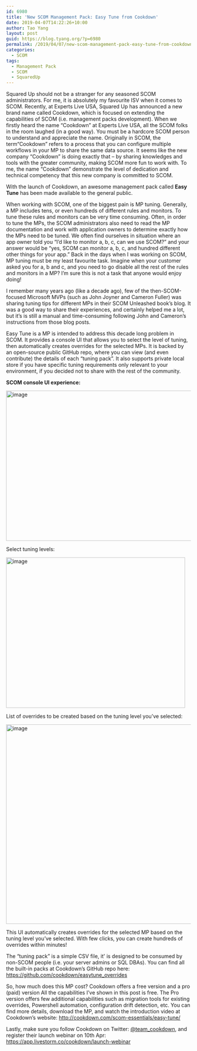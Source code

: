 ```yaml
---
id: 6980
title: 'New SCOM Management Pack: Easy Tune from Cookdown'
date: 2019-04-07T14:22:26+10:00
author: Tao Yang
layout: post
guid: https://blog.tyang.org/?p=6980
permalink: /2019/04/07/new-scom-management-pack-easy-tune-from-cookdown/
categories:
  - SCOM
tags:
  - Management Pack
  - SCOM
  - SquaredUp
---
```

Squared Up should not be a stranger for any seasoned SCOM administrators. For me, it is absolutely my favourite ISV when it comes to SCOM. Recently, at Experts Live USA, Squared Up has announced a new brand name called Cookdown, which is focused on extending the capabilities of SCOM (i.e. management packs development). When we firstly heard the name “Cookdown” at Experts Live USA, all the SCOM folks in the room laughed (in a good way). You must be a hardcore SCOM person to understand and appreciate the name. Originally in SCOM, the term“Cookdown” refers to a process that you can configure multiple workflows in your MP to share the same data source. It seems like the new company “Cookdown” is doing exactly that – by sharing knowledges and tools with the greater community, making SCOM more fun to work with. To me, the name “Cookdown” demonstrate the level of dedication and technical competency that this new company is committed to SCOM.

With the launch of Cookdown, an awesome management pack called <strong>Easy Tune</strong> has been made available to the general public.

When working with SCOM, one of the biggest pain is MP tuning. Generally, a MP includes tens, or even hundreds of different rules and monitors. To tune these rules and monitors can be very time consuming. Often, in order to tune the MPs, the SCOM administrators also need to read the MP documentation and work with application owners to determine exactly how the MPs need to be tuned. We often find ourselves in situation where an app owner told you “I’d like to monitor a, b, c, can we use SCOM?” and your answer would be “yes, SCOM can monitor a, b, c, and hundred different other things for your app.” Back in the days when I was working on SCOM, MP tuning must be my least favourite task. Imagine when your customer asked you for a, b and c, and you need to go disable all the rest of the rules and monitors in a MP? I’m sure this is not a task that anyone would enjoy doing!

I remember many years ago (like a decade ago), few of the then-SCOM-focused Microsoft MVPs (such as John Joyner and Cameron Fuller) was sharing tuning tips for different MPs in their SCOM Unleashed book’s blog. It was a good way to share their experiences, and certainly helped me a lot, but it’s is still a manual and time-consuming following John and Cameron’s instructions from those blog posts.

Easy Tune is a MP is intended to address this decade long problem in SCOM. It provides a console UI that allows you to select the level of tuning, then automatically creates overrides for the selected MPs. It is backed by an open-source public GitHub repo, where you can view (and even contribute) the details of each “tuning pack”. It also supports private local store if you have specific tuning requirements only relevant to your environment, if you decided not to share with the rest of the community.

<strong>SCOM console UI experience:</strong>

<a href="https://blog.tyang.org/wp-content/uploads/2019/04/image.png"><img width="840" height="408" title="image" style="display: inline; background-image: none;" alt="image" src="https://blog.tyang.org/wp-content/uploads/2019/04/image_thumb.png" border="0"></a>

Select tuning levels:

<a href="https://blog.tyang.org/wp-content/uploads/2019/04/image-1.png"><img width="488" height="409" title="image" style="display: inline; background-image: none;" alt="image" src="https://blog.tyang.org/wp-content/uploads/2019/04/image_thumb-1.png" border="0"></a>

List of overrides to be created based on the tuning level you’ve selected:

<a href="https://blog.tyang.org/wp-content/uploads/2019/04/image-2.png"><img width="738" height="542" title="image" style="display: inline; background-image: none;" alt="image" src="https://blog.tyang.org/wp-content/uploads/2019/04/image_thumb-2.png" border="0"></a>

This UI automatically creates overrides for the selected MP based on the tuning level you’ve selected. With few clicks, you can create hundreds of overrides within minutes!

The “tuning pack” is a simple CSV file, it' is designed to be consumed by non-SCOM people (i.e. your server admins or SQL DBAs). You can find all the built-in packs at Cookdown’s GitHub repo here: <a href="https://github.com/cookdown/easytune_overrides">https://github.com/cookdown/easytune_overrides</a>

So, how much does this MP cost? Cookdown offers a free version and a pro (paid) version All the capabilities I’ve shown in this post is free. The Pro version offers few additional capabilities such as migration tools for existing overrides, Powershell automation, configuration drift detection, etc. You can find more details, download the MP, and watch the introduction video at Cookdown’s website: <a href="http://cookdown.com/scom-essentials/easy-tune/">http://cookdown.com/scom-essentials/easy-tune/</a>

Lastly, make sure you follow Cookdown on Twitter: <a href="https://twitter.com/team_cookdown" target="_blank" rel="noopener noreferrer">@team_cookdown</a>, and register their launch webinar on 10th Apr: <a href="https://app.livestorm.co/cookdown/launch-webinar">https://app.livestorm.co/cookdown/launch-webinar</a>